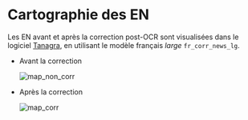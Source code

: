 # Cartographie des EN

Les EN avant et après la correction post-OCR sont visualisées dans le logiciel [Tanagra](https://obtic.sorbonne-universite.fr/tanagra/home), en utilisant le modèle français *large* `fr_corr_news_lg`.

* Avant la correction

  ![map_non_corr](/home/ljudmila/Bureau/corr_OCR_NER/img/map_non_corr.png)

* Après la correction

  ![map_corr](/home/ljudmila/Bureau/corr_OCR_NER/img/map_corr.png)
